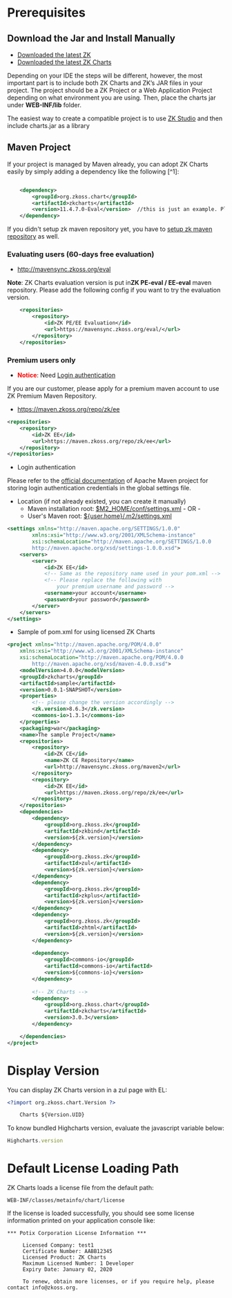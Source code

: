 # Prerequisites

## Download the Jar and Install Manually

- [Downloaded the latest ZK](http://www.zkoss.org/download/zk.dsp)
- [Downloaded the latest ZK
  Charts](http://www.zkoss.org/download/zkcharts)

Depending on your IDE the steps will be different, however, the most
important part is to include both ZK Charts and ZK’s JAR files in your
project. The project should be a ZK Project or a Web Application Project
depending on what environment you are using. Then, place the charts jar
under **WEB-INF/lib** folder.

The easiest way to create a compatible project is to use [ZK
Studio](http://www.zkoss.org/download/zkstudio.dsp) and then include
charts.jar as a library

## Maven Project

If your project is managed by Maven already, you can adopt ZK Charts
easily by simply adding a dependency like the following [^1]:

```xml

    <dependency>  
        <groupId>org.zkoss.chart</groupId>  
        <artifactId>zkcharts</artifactId>  
        <version>11.4.7.0-Eval</version>  //this is just an example. Please use the latest version  
    </dependency>
```
If you didn't setup zk maven repository yet, you have to [ setup zk maven repository]({{site.baseurl}}/zk_installation_guide/setting_up_ide/maven/use_zk_maven_artifacts/resolving_zk_framework_artifacts_via_maven#How_to_Use_ZK_Maven_Repository) as well.

### Evaluating users (60-days free evaluation)

- http://mavensync.zkoss.org/eval

**Note**: ZK Charts evaluation version is put in**ZK PE-eval / EE-eval** maven repository. Please add the following config if you want to
try the evaluation version.

```xml
    <repositories>  
        <repository>  
            <id>ZK PE/EE Evaluation</id>  
            <url>https://mavensync.zkoss.org/eval/</url>  
        </repository>  
    </repositories>
```


### Premium users only

- <span style="color:red">**Notice**</span>: Need [Login authentication]({{site.baseurl}}/zk_pivottable_essentials/quick_start/using_maven#Login_authentication)

  
If you are our customer, please apply for a premium maven account to use
ZK Premium Maven Repository.

- https://maven.zkoss.org/repo/zk/ee

```xml
<repositories>
    <repository>
        <id>ZK EE</id>
        <url>https://maven.zkoss.org/repo/zk/ee</url>
    </repository>
</repositories>
```

- Login authentication

Please refer to the [official
documentation](http://maven.apache.org/settings.html#Servers) of Apache
Maven project for storing login authentication credentials in the global
settings file.

- Location (if not already existed, you can create it manually)
  - Maven installation root: <u>\$M2_HOME/conf/settings.xml</u> - OR -
  - User's Maven root: <u>\${user.home}/.m2/settings.xml</u>

```xml
<settings xmlns="http://maven.apache.org/SETTINGS/1.0.0"
        xmlns:xsi="http://www.w3.org/2001/XMLSchema-instance"
        xsi:schemaLocation="http://maven.apache.org/SETTINGS/1.0.0
        http://maven.apache.org/xsd/settings-1.0.0.xsd">
    <servers>
        <server>
            <id>ZK EE</id>
            <!-- Same as the repository name used in your pom.xml -->
            <!-- Please replace the following with 
                your premium username and password -->
            <username>your account</username>
            <password>your password</password>
        </server>
    </servers>
</settings>
```

- Sample of pom.xml for using licensed ZK Charts

```xml
<project xmlns="http://maven.apache.org/POM/4.0.0"
    xmlns:xsi="http://www.w3.org/2001/XMLSchema-instance"
    xsi:schemaLocation="http://maven.apache.org/POM/4.0.0 
        http://maven.apache.org/xsd/maven-4.0.0.xsd">
    <modelVersion>4.0.0</modelVersion>
    <groupId>zkcharts</groupId>
    <artifactId>sample</artifactId>
    <version>0.0.1-SNAPSHOT</version>
    <properties>
        <!-- please change the version accordingly -->
        <zk.version>8.6.3</zk.version>
        <commons-io>1.3.1</commons-io>
    </properties>
    <packaging>war</packaging>
    <name>The sample Project</name>
    <repositories>
        <repository>
            <id>ZK CE</id>
            <name>ZK CE Repository</name>
            <url>http://mavensync.zkoss.org/maven2</url>
        </repository>
        <repository>
            <id>ZK EE</id>
            <url>https://maven.zkoss.org/repo/zk/ee</url>
        </repository>
    </repositories>
    <dependencies>
        <dependency>
            <groupId>org.zkoss.zk</groupId>
            <artifactId>zkbind</artifactId>
            <version>${zk.version}</version>
        </dependency>
        <dependency>
            <groupId>org.zkoss.zk</groupId>
            <artifactId>zul</artifactId>
            <version>${zk.version}</version>
        </dependency>
        <dependency>
            <groupId>org.zkoss.zk</groupId>
            <artifactId>zkplus</artifactId>
            <version>${zk.version}</version>
        </dependency>
        <dependency>
            <groupId>org.zkoss.zk</groupId>
            <artifactId>zhtml</artifactId>
            <version>${zk.version}</version>
        </dependency>
        
        <dependency>
            <groupId>commons-io</groupId>
            <artifactId>commons-io</artifactId>
            <version>${commons-io}</version>
        </dependency>
        
        <!-- ZK Charts -->
        <dependency>
            <groupId>org.zkoss.chart</groupId>
            <artifactId>zkcharts</artifactId>
            <version>3.0.3</version>
        </dependency>

    </dependencies>
</project>
```

# Display Version

You can display ZK Charts version in a zul page with EL:

```xml
<?import org.zkoss.chart.Version ?>

    Charts ${Version.UID}
```

To know bundled Highcharts version, evaluate the javascript variable
below:

```javascript
Highcharts.version
```

# Default License Loading Path

ZK Charts loads a license file from the default path:

`WEB-INF/classes/metainfo/chart/license`

If the license is loaded successfully, you should see some license
information printed on your application console like:

```text
*** Potix Corporation License Information ***

     Licensed Company: test1
     Certificate Number: AABB12345
     Licensed Product: ZK Charts
     Maximum Licensed Number: 1 Developer
     Expiry Date: January 02, 2020

     To renew, obtain more licenses, or if you require help, please contact info@zkoss.org.
```


